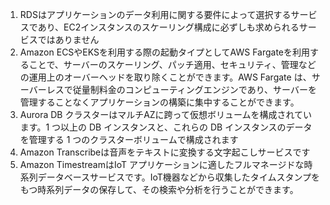 1. RDSはアプリケーションのデータ利用に関する要件によって選択するサービスであり、EC2インスタンスのスケーリング構成に必ずしも求められるサービスではありません
2. Amazon ECSやEKSを利用する際の起動タイプとしてAWS Fargateを利用することで、サーバーのスケーリング、パッチ適用、セキュリティ、管理などの運用上のオーバーヘッドを取り除くことができます。AWS Fargate は、サーバーレスで従量制料金のコンピューティングエンジンであり、サーバーを管理することなくアプリケーションの構築に集中することができます。
3. Aurora DB クラスターはマルチAZに跨って仮想ボリュームを構成されています。1 つ以上の DB インスタンスと、これらの DB インスタンスのデータを管理する 1 つのクラスターボリュームで構成されます
4. Amazon Transcribeは音声をテキストに変換する文字起こしサービスです
5. Amazon TimestreamはIoT アプリケーションに適したフルマネージドな時系列データベースサービスです。IoT機器などから収集したタイムスタンプをもつ時系列データの保存して、その検索や分析を行うことができます。
